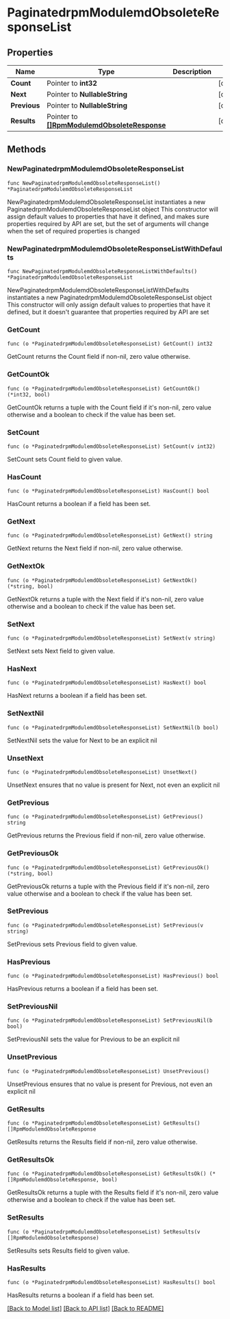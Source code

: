 # PaginatedrpmModulemdObsoleteResponseList

## Properties

Name | Type | Description | Notes
------------ | ------------- | ------------- | -------------
**Count** | Pointer to **int32** |  | [optional] 
**Next** | Pointer to **NullableString** |  | [optional] 
**Previous** | Pointer to **NullableString** |  | [optional] 
**Results** | Pointer to [**[]RpmModulemdObsoleteResponse**](RpmModulemdObsoleteResponse.md) |  | [optional] 

## Methods

### NewPaginatedrpmModulemdObsoleteResponseList

`func NewPaginatedrpmModulemdObsoleteResponseList() *PaginatedrpmModulemdObsoleteResponseList`

NewPaginatedrpmModulemdObsoleteResponseList instantiates a new PaginatedrpmModulemdObsoleteResponseList object
This constructor will assign default values to properties that have it defined,
and makes sure properties required by API are set, but the set of arguments
will change when the set of required properties is changed

### NewPaginatedrpmModulemdObsoleteResponseListWithDefaults

`func NewPaginatedrpmModulemdObsoleteResponseListWithDefaults() *PaginatedrpmModulemdObsoleteResponseList`

NewPaginatedrpmModulemdObsoleteResponseListWithDefaults instantiates a new PaginatedrpmModulemdObsoleteResponseList object
This constructor will only assign default values to properties that have it defined,
but it doesn't guarantee that properties required by API are set

### GetCount

`func (o *PaginatedrpmModulemdObsoleteResponseList) GetCount() int32`

GetCount returns the Count field if non-nil, zero value otherwise.

### GetCountOk

`func (o *PaginatedrpmModulemdObsoleteResponseList) GetCountOk() (*int32, bool)`

GetCountOk returns a tuple with the Count field if it's non-nil, zero value otherwise
and a boolean to check if the value has been set.

### SetCount

`func (o *PaginatedrpmModulemdObsoleteResponseList) SetCount(v int32)`

SetCount sets Count field to given value.

### HasCount

`func (o *PaginatedrpmModulemdObsoleteResponseList) HasCount() bool`

HasCount returns a boolean if a field has been set.

### GetNext

`func (o *PaginatedrpmModulemdObsoleteResponseList) GetNext() string`

GetNext returns the Next field if non-nil, zero value otherwise.

### GetNextOk

`func (o *PaginatedrpmModulemdObsoleteResponseList) GetNextOk() (*string, bool)`

GetNextOk returns a tuple with the Next field if it's non-nil, zero value otherwise
and a boolean to check if the value has been set.

### SetNext

`func (o *PaginatedrpmModulemdObsoleteResponseList) SetNext(v string)`

SetNext sets Next field to given value.

### HasNext

`func (o *PaginatedrpmModulemdObsoleteResponseList) HasNext() bool`

HasNext returns a boolean if a field has been set.

### SetNextNil

`func (o *PaginatedrpmModulemdObsoleteResponseList) SetNextNil(b bool)`

 SetNextNil sets the value for Next to be an explicit nil

### UnsetNext
`func (o *PaginatedrpmModulemdObsoleteResponseList) UnsetNext()`

UnsetNext ensures that no value is present for Next, not even an explicit nil
### GetPrevious

`func (o *PaginatedrpmModulemdObsoleteResponseList) GetPrevious() string`

GetPrevious returns the Previous field if non-nil, zero value otherwise.

### GetPreviousOk

`func (o *PaginatedrpmModulemdObsoleteResponseList) GetPreviousOk() (*string, bool)`

GetPreviousOk returns a tuple with the Previous field if it's non-nil, zero value otherwise
and a boolean to check if the value has been set.

### SetPrevious

`func (o *PaginatedrpmModulemdObsoleteResponseList) SetPrevious(v string)`

SetPrevious sets Previous field to given value.

### HasPrevious

`func (o *PaginatedrpmModulemdObsoleteResponseList) HasPrevious() bool`

HasPrevious returns a boolean if a field has been set.

### SetPreviousNil

`func (o *PaginatedrpmModulemdObsoleteResponseList) SetPreviousNil(b bool)`

 SetPreviousNil sets the value for Previous to be an explicit nil

### UnsetPrevious
`func (o *PaginatedrpmModulemdObsoleteResponseList) UnsetPrevious()`

UnsetPrevious ensures that no value is present for Previous, not even an explicit nil
### GetResults

`func (o *PaginatedrpmModulemdObsoleteResponseList) GetResults() []RpmModulemdObsoleteResponse`

GetResults returns the Results field if non-nil, zero value otherwise.

### GetResultsOk

`func (o *PaginatedrpmModulemdObsoleteResponseList) GetResultsOk() (*[]RpmModulemdObsoleteResponse, bool)`

GetResultsOk returns a tuple with the Results field if it's non-nil, zero value otherwise
and a boolean to check if the value has been set.

### SetResults

`func (o *PaginatedrpmModulemdObsoleteResponseList) SetResults(v []RpmModulemdObsoleteResponse)`

SetResults sets Results field to given value.

### HasResults

`func (o *PaginatedrpmModulemdObsoleteResponseList) HasResults() bool`

HasResults returns a boolean if a field has been set.


[[Back to Model list]](../README.md#documentation-for-models) [[Back to API list]](../README.md#documentation-for-api-endpoints) [[Back to README]](../README.md)


